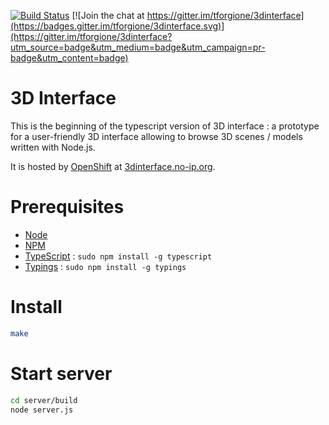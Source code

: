 [![Build
Status](https://api.travis-ci.org/tforgione/3dinterface.svg?branch=typescript)](https://travis-ci.org/tforgione/3dinterface)
[![Join the chat at https://gitter.im/tforgione/3dinterface](https://badges.gitter.im/tforgione/3dinterface.svg)](https://gitter.im/tforgione/3dinterface?utm_source=badge&utm_medium=badge&utm_campaign=pr-badge&utm_content=badge)
# 3D Interface

This is the beginning of the typescript version of 3D interface : a prototype
for a user-friendly 3D interface allowing to browse 3D scenes / models written
with Node.js.

It is hosted by [OpenShift](https://www.openshift.com/) at
[3dinterface.no-ip.org](http://3dinterface.no-ip.org).

# Prerequisites
  - [Node](https://nodejs.org/en/)
  - [NPM](https://www.npmjs.com/)
  - [TypeScript](http://www.typescriptlang.org/) : `sudo npm install -g typescript`
  - [Typings](https://github.com/typings/typings) : `sudo npm install -g typings`

# Install
```sh
make
```

# Start server
``` sh
cd server/build
node server.js
```
